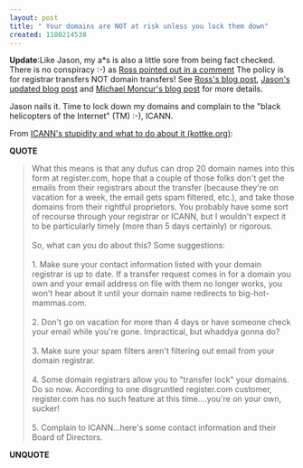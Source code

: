 ```yaml
---
layout: post
title: " Your domains are NOT at risk unless you lock them down"
created: 1100214538
---
```

<p>
<strong>Update</strong>:Like Jason, my a*s is also a little sore from being fact checked.  There is no conspiracy :-) as <a href="http://www.rolandtanglao.com/archives/2004/11/11/your_domains_at_are_at_risk_unless_you_lock_them_down#comment3607">Ross pointed out in a comment</a>  The policy is for registrar transfers NOT domain transfers!  See <a href="http://www.byte.org/blog/_archives/2004/11/11/181116.html">Ross's blog post</a>, <a href="http://www.kottke.org/04/11/icann-is-dumb">Jason's updated blog post</a> and <a href="http://www.figby.com/archives/2004/11/11/on-icanns-new-transfer-policy/">Michael Moncur's blog post</a> for more details.
</p><p>
Jason nails it.  Time to lock down my domains and complain to the "black helicopters of the Internet" (TM) :-), ICANN.
</p><p>
From <a href="http://www.kottke.org/04/11/icann-is-dumb">ICANN's stupidity and what to do about it (kottke.org)</a>:
</p><p>
<strong>QUOTE</strong>
</p><blockquote>
What this means is that any dufus can drop 20 domain names into this form at register.com, hope that a couple of those folks don't get the emails from their registrars about the transfer (because they're on vacation for a week, the email gets spam filtered, etc.), and take those domains from their rightful proprietors. You probably have some sort of recourse through your registrar or ICANN, but I wouldn't expect it to be particularly timely (more than 5 days certainly) or rigorous.
<br />
<br />So, what can you do about this? Some suggestions:
<br />
<br />1. Make sure your contact information listed with your domain registrar is up to date. If a transfer request comes in for a domain you own and your email address on file with them no longer works, you won't hear about it until your domain name redirects to big-hot-mammas.com.
<br />
<br />2. Don't go on vacation for more than 4 days or have someone check your email while you're gone. Impractical, but whaddya gonna do?
<br />
<br />3. Make sure your spam filters aren't filtering out email from your domain registrar.
<br />
<br />4. Some domain registrars allow you to "transfer lock" your domains. Do so now. According to one disgruntled register.com customer, register.com has no such feature at this time....you're on your own, sucker!
<br />
<br />5. Complain to ICANN...here's some contact information and their Board of Directors.
</blockquote><p>
<strong>UNQUOTE</strong>
</p>

